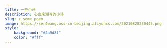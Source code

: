 ```yaml
---
title: 一些小诗
description: 心血来潮写的小诗
slug: z_some_poem
image: https://ser4wang.oss-cn-beijing.aliyuncs.com/20210828230445.png
style:
    background: "#2a9d8f"
    color: "#fff"
---
```


